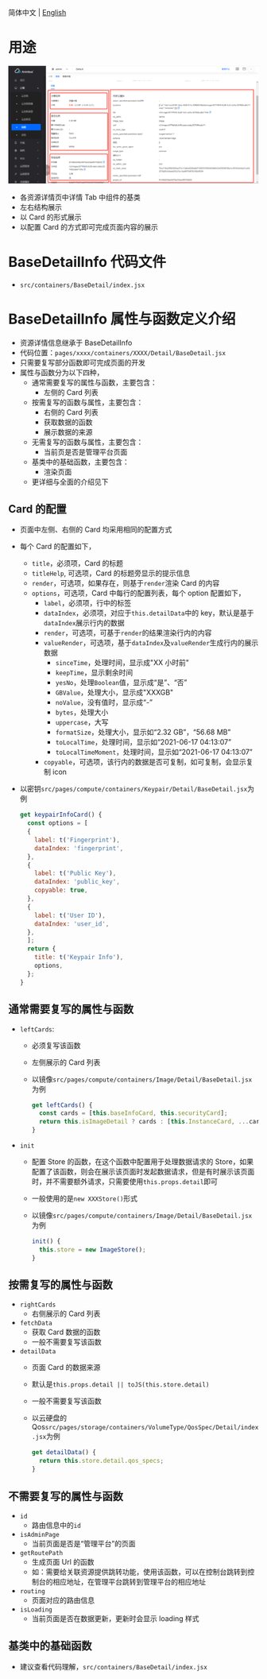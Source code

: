 简体中文 | [English](../../en/develop/3-4-BaseDetailInfo-introduction.md)

# 用途

![详情信息页](../../zh/develop/images/detail/image-detail-info.png)

- 各资源详情页中详情 Tab 中组件的基类
- 左右结构展示
- 以 Card 的形式展示
- 以配置 Card 的方式即可完成页面内容的展示

# BaseDetailInfo 代码文件

- `src/containers/BaseDetail/index.jsx`

# BaseDetailInfo 属性与函数定义介绍

- 资源详情信息继承于 BaseDetailInfo
- 代码位置：`pages/xxxx/containers/XXXX/Detail/BaseDetail.jsx`
- 只需要复写部分函数即可完成页面的开发
- 属性与函数分为以下四种，
  - 通常需要复写的属性与函数，主要包含：
    - 左侧的 Card 列表
  - 按需复写的函数与属性，主要包含：
    - 右侧的 Card 列表
    - 获取数据的函数
    - 展示数据的来源
  - 无需复写的函数与属性，主要包含：
    - 当前页是否是管理平台页面
  - 基类中的基础函数，主要包含：
    - 渲染页面
  - 更详细与全面的介绍见下

## Card 的配置

- 页面中左侧、右侧的 Card 均采用相同的配置方式
- 每个 Card 的配置如下，
  - `title`，必须项，Card 的标题
  - `titleHelp`, 可选项，Card 的标题旁显示的提示信息
  - `render`，可选项，如果存在，则基于`render`渲染 Card 的内容
  - `options`，可选项，Card 中每行的配置列表，每个 option 配置如下，
    - `label`，必须项，行中的标签
    - `dataIndex`，必须项，对应于`this.detailData`中的 key，默认是基于`dataIndex`展示行内的数据
    - `render`，可选项，可基于`render`的结果渲染行内的内容
    - `valueRender`，可选项，基于`dataIndex`及`valueRender`生成行内的展示数据
      - `sinceTime`，处理时间，显示成"XX 小时前"
      - `keepTime`，显示剩余时间
      - `yesNo`，处理`Boolean`值，显示成“是”、“否”
      - `GBValue`，处理大小，显示成"XXXGB"
      - `noValue`，没有值时，显示成“-”
      - `bytes`，处理大小
      - `uppercase`，大写
      - `formatSize`，处理大小，显示如“2.32 GB”，“56.68 MB”
      - `toLocalTime`，处理时间，显示如“2021-06-17 04:13:07”
      - `toLocalTimeMoment`，处理时间，显示如“2021-06-17 04:13:07”
    - `copyable`，可选项，该行内的数据是否可复制，如可复制，会显示复制 icon
- 以密钥`src/pages/compute/containers/Keypair/Detail/BaseDetail.jsx`为例

  ```javascript
  get keypairInfoCard() {
    const options = [
    {
      label: t('Fingerprint'),
      dataIndex: 'fingerprint',
    },
    {
      label: t('Public Key'),
      dataIndex: 'public_key',
      copyable: true,
    },
    {
      label: t('User ID'),
      dataIndex: 'user_id',
    },
    ];
    return {
      title: t('Keypair Info'),
      options,
    };
  }
  ```

## 通常需要复写的属性与函数

- `leftCards`:
  - 必须复写该函数
  - 左侧展示的 Card 列表
  - 以镜像`src/pages/compute/containers/Image/Detail/BaseDetail.jsx`为例

    ```javascript
    get leftCards() {
      const cards = [this.baseInfoCard, this.securityCard];
      return this.isImageDetail ? cards : [this.InstanceCard, ...cards];
    }
    ```

- `init`
  - 配置 Store 的函数，在这个函数中配置用于处理数据请求的
    Store，如果配置了该函数，则会在展示该页面时发起数据请求，但是有时展示该页面时，并不需要额外请求，只需要使用`this.props.detail`即可
  - 一般使用的是`new XXXStore()`形式
  - 以镜像`src/pages/compute/containers/Image/Detail/BaseDetail.jsx`为例

    ```javascript
    init() {
      this.store = new ImageStore();
    }
    ```

## 按需复写的属性与函数

- `rightCards`
  - 右侧展示的 Card 列表
- `fetchData`
  - 获取 Card 数据的函数
  - 一般不需要复写该函数
- `detailData`
  - 页面 Card 的数据来源
  - 默认是`this.props.detail || toJS(this.store.detail)`
  - 一般不需要复写该函数
  - 以云硬盘的 Qos`src/pages/storage/containers/VolumeType/QosSpec/Detail/index.jsx`为例

    ```javascript
    get detailData() {
      return this.store.detail.qos_specs;
    }
    ```

## 不需要复写的属性与函数

- `id`
  - 路由信息中的`id`
- `isAdminPage`
  - 当前页面是否是“管理平台”的页面
- `getRoutePath`
  - 生成页面 Url 的函数
  - 如：需要给关联资源提供跳转功能，使用该函数，可以在控制台跳转到控制台的相应地址，在管理平台跳转到管理平台的相应地址
- `routing`
  - 页面对应的路由信息
- `isLoading`
  - 当前页面是否在数据更新，更新时会显示 loading 样式

## 基类中的基础函数

- 建议查看代码理解，`src/containers/BaseDetail/index.jsx`
